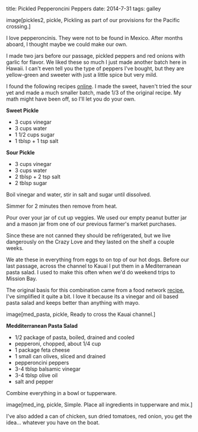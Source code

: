 title: Pickled Pepperoncini Peppers 
date: 2014-7-31
tags: galley

image[pickles2, pickle, Pickling as part of our provisions for the Pacific crossing.]

I love pepperoncinis.  They were not to be found in Mexico.  After months
aboard, I thought maybe we could make our own.

I made two jars before our passage, pickled peppers and red onions with garlic
for flavor.  We liked these so much I just made another batch here in Hawaii.  I
can't even tell you the type of peppers I've bought, but they are yellow-green
and sweeter with just a little spice but very mild.

I found the following recipes [online](http://www.eatingwell.com/blogs/healthy_cooking_blog/how_to_pickle_anything_no_canning_necessary).  I made the sweet, haven't tried the sour
yet and made a much smaller batch, made 1/3 of the original recipe.  My math
might have been off, so I'll let you do your own.

__Sweet Pickle__

* 3 cups vinegar 
* 3 cups water 
* 1 1/2 cups sugar 
* 1 tblsp + 1 tsp salt

__Sour Pickle__

* 3 cups vinegar 
* 3 cups water 
* 2 tblsp + 2 tsp salt 
* 2 tblsp sugar

Boil vinegar and water,  stir in salt and sugar until dissolved.

Simmer for 2 minutes then remove from heat.  

Pour over your jar of cut up veggies. We used our empty peanut butter jar and a mason jar from one of our previous farmer's market purchases.  

Since these are not canned they should be refrigerated, but we live
dangerously on the Crazy Love and they lasted on the shelf a couple weeks.

We ate these in everything from eggs to on top of our hot dogs. Before our last passage,
across the channel to Kauai I put them in a Mediterranean pasta salad.  I used to make
this often when we'd do weekend trips to  Mission Bay.    

The original basis for this combination came from a food network [recipe.](http://www.foodnetwork.com/recipes/food-network-kitchens/mediterranean-pasta-salad-recipe.html) 
I've simplified it quite a bit.  I love it because its a vinegar and oil based
pasta salad and keeps better than anything with mayo.

image[med_pasta, pickle, Ready to cross the Kauai channel.]

__Medditerranean Pasta Salad__

* 1/2 package of pasta, boiled, drained and cooled 
* pepperoni, chopped, about 1/4 cup
* 1 package feta cheese 
* 1 small can olives, sliced and drained 
* pepperoncini peppers 
* 3-4 tblsp balsamic vinegar
* 3-4 tblsp olive oil
* salt and pepper

Combine everything in a bowl or tupperware.  

image[med_ing, pickle, Simple.  Place all ingredients in tupperware and mix.]


I've also added a can of chicken, sun dried tomatoes, red onion, you get the
idea... whatever you have on the boat.


